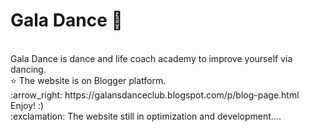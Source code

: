 # Gala Dance 💃
<br>
Gala Dance is dance and life coach academy to improve yourself via dancing.<br>
⭐ The website is on Blogger platform.<br>
:arrow_right: https://galansdanceclub.blogspot.com/p/blog-page.html <br>
Enjoy! :) <br>
:exclamation: The website still in optimization and development....
